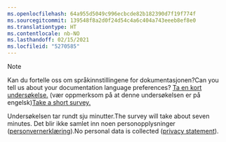 ```yaml
---
ms.openlocfilehash: 64a955d5049c996ecbcde82b182390d7f19f774f
ms.sourcegitcommit: 139548f8a2d0f24d54c4a6c404a743eeeb8ef8e0
ms.translationtype: HT
ms.contentlocale: nb-NO
ms.lasthandoff: 02/15/2021
ms.locfileid: "5270585"
---
```

> [!NOTE]
><span data-ttu-id="156fa-101">Kan du fortelle oss om språkinnstillingene for dokumentasjonen?</span><span class="sxs-lookup"><span data-stu-id="156fa-101">Can you tell us about your documentation language preferences?</span></span> <span data-ttu-id="156fa-102">[Ta en kort undersøkelse.](https://aka.ms/BAG_Docs_Language_Survey) (vær oppmerksom på at denne undersøkelsen er på engelsk)</span><span class="sxs-lookup"><span data-stu-id="156fa-102">[Take a short survey.](https://aka.ms/BAG_Docs_Language_Survey)</span></span>
>
><span data-ttu-id="156fa-103">Undersøkelsen tar rundt sju minutter.</span><span class="sxs-lookup"><span data-stu-id="156fa-103">The survey will take about seven minutes.</span></span> <span data-ttu-id="156fa-104">Det blir ikke samlet inn noen personopplysninger ([personvernerklæring](https://go.microsoft.com/fwlink/?LinkId=521839)).</span><span class="sxs-lookup"><span data-stu-id="156fa-104">No personal data is collected ([privacy statement](https://go.microsoft.com/fwlink/?LinkId=521839)).</span></span>
